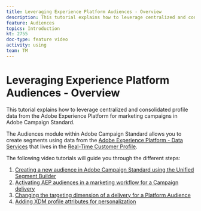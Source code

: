 ```yaml
---
title: Leveraging Experience Platform Audiences - Overview
description: This tutorial explains how to leverage centralized and consolidated profile data from the Adobe Experience Platform (AEP) for marketing campaigns in Adobe Campaign Standard (ACS).
feature: Audiences
topics: Introduction
kt: 2755
doc-type: feature video
activity: using
team: TM
---
```


# Leveraging Experience Platform Audiences - Overview

This tutorial explains how to leverage centralized and consolidated profile data from the Adobe Experience Platform for marketing campaigns in Adobe Campaign Standard.

The Audiences module within Adobe Campaign Standard  allows you to create segments using data from the [Adobe Experience Platform - Data Services](https://www.adobe.io/apis/experienceplatform/home/services.html) that lives in the [Real-Time Customer Profile](https://docs.adobe.com/content/help/en/platform-learn/tutorials/profiles/understanding-the-real-time-customer-profile.html).

The following video tutorials will guide you through the different steps:

1. [Creating a new audience in Adobe Campaign Standard using the Unified Segment Builder](/help/acs/profiles-and-audiences/aep-audiences/creating-audiences-using-the-segment-builder.md)
2. [Activating AEP audiences in a marketing workflow for a Campaign delivery](/help/acs/profiles-and-audiences/aep-audiences/activating-aep-audiences.md)
3. [Changing the targeting dimension of a delivery for a Platform Audience](/help/acs/profiles-and-audiences/aep-audiences/changing-targeting-dimension.md)
4. [Adding XDM profile attributes for personalization](/help/acs/profiles-and-audiences/aep-audiences/adding-xdm-profile-attributes-for-personalization.md)
  